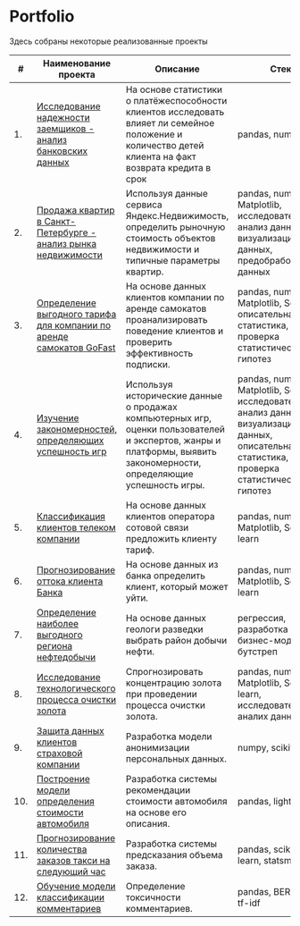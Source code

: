 # Portfolio

Здесь собраны некоторые реализованные проекты

| #    | Наименование проекта                | Описание                                                     | Стек                                                         |
| ---- | ------------------------------------------------------------ | ------------------------------------------------------------ | ------------------------------------------------------------ |
| 1.   | [Исследование надежности заемщиков - анализ банковских данных](https://github.com/MrAcademic2022/Yandex_Practicum/tree/main/Project%201.%20Borrower%20reliability%20research%20-%20analyzing%20bank%20data) | На основе статистики о платёжеспособности клиентов исследовать влияет ли семейное положение и количество детей клиента на факт возврата кредита в срок| pandas, numpy       |
| 2.   | [Продажа квартир в Санкт-Петербурге - анализ рынка недвижимости](https://github.com/MrAcademic2022/Yandex_Practicum/tree/main/Project%202.%20Research%20of%20advertisements%20for%20apartments%20for%20sale) | Используя данные сервиса Яндекс.Недвижимость, определить рыночную стоимость объектов недвижимости и типичные параметры квартир. | pandas, numpy, Matplotlib, исследовательский анализ данных, визуализация данных, предобработка данных  |
| 3.   | [Определение выгодного тарифа для компании по аренде самокатов GoFast](https://github.com/MrAcademic2022/Yandex_Practicum/tree/main/Project%203.%20Determining%20a%20favorable%20rate%20for%20a%20GoFast%20scooter%20rental%20company) | На основе данных клиентов компании по аренде самокатов проанализировать поведение клиентов и проверить эффективность подписки.|pandas, numpy, Matplotlib, Scipy, описательная статистика, проверка статистических гипотез|
| 4.   | [Изучение закономерностей, определяющих успешность игр](https://github.com/MrAcademic2022/Yandex_Practicum/tree/main/Project%204.%20Exploring%20the%20patterns%20that%20determine%20the%20success%20of%20games) | Используя исторические данные о продажах компьютерных игр, оценки пользователей и экспертов, жанры и платформы, выявить закономерности, определяющие успешность игры.|pandas, numpy, Matplotlib, Scipy, исследовательский анализ данных, визуализация данных, описательная статистика, проверка статистических гипотез|
| 5.   | [Классификация клиентов телеком компании](https://github.com/MrAcademic2022/Yandex_Practicum/tree/main/Project%205.%20Classification%20of%20telecom%20company%20customers) | На основе данных клиентов оператора сотовой связи предложить клиенту тариф.|pandas, numpy, Matplotlib, Scikit-learn|
| 6.   | [Прогнозирование оттока клиента Банка](https://github.com/MrAcademic2022/Yandex_Practicum/tree/main/Project%206.%20Forecasting%20the%20Bank's%20customer%20churn) | На основе данных из банка определить клиент, который может уйти.|pandas, numpy, Matplotlib, Scikit-learn|
| 7.   | [Определение наиболее выгодного региона нефтедобычи](https://github.com/MrAcademic2022/Yandex_Practicum/tree/main/Project%207.%20Identification%20of%20the%20most%20favorable%20oil%20production%20region) | На основе данных геологи разведки выбрать район добычи нефти.|регрессия, разработка бизнес-модели, бутстреп|
| 8.   | [Исследование технологического процесса очистки золота](https://github.com/MrAcademic2022/Yandex_Practicum/tree/main/Project%208.%20Study%20of%20the%20technological%20process%20of%20gold%20purificatio) | Спрогнозировать концентрацию золота при проведении процесса очистки золота.|pandas, numpy, Matplotlib, Scikit-learn, исследовательский аналих данных|
| 9.   | [Защита данных клиентов страховой компании](https://github.com/MrAcademic2022/Yandex_Practicum/tree/main/Project%209.%20Protection%20of%20insurance%20company%20customer%20data) | Разработка модели анонимизации персональных данных.|numpy, scikit-learn|
| 10.   | [Построение модели определения стоимости автомобиля](https://github.com/MrAcademic2022/Yandex_Practicum/tree/main/Project%2010.%20Building%20a%20model%20for%20determining%20the%20value%20of%20an%20automobile) | Разработка системы рекомендации стоимости автомобиля на основе его описания.|pandas, lightgbm |
| 11.   | [Прогнозирование количества заказов такси на следующий час](https://github.com/MrAcademic2022/Yandex_Practicum/tree/main/Project%2011.%20Forecasting%20the%20number%20of%20cab%20orders%20for%20the%20next%20hour) | Разработка системы предсказания объема заказа.|pandas, scikit-learn, statsmodels |
| 12.   | [Обучение модели классификации комментариев](https://github.com/MrAcademic2022/Yandex_Practicum/tree/main/Project%2012.%20Training%20a%20model%20for%20classifying%20comments) | Определение токсичности комментариев.|pandas, BERT, nltk, tf-idf|
